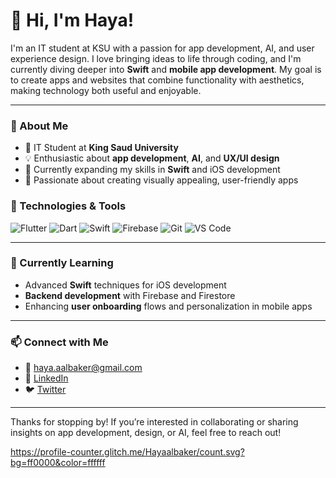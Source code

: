# 👋 Hi, I'm Haya!

I'm an IT student at KSU with a passion for app development, AI, and user experience design. I love bringing ideas to life through coding, and I'm currently diving deeper into **Swift** and **mobile app development**. My goal is to create apps and websites that combine functionality with aesthetics, making technology both useful and enjoyable.

---

### 🌟 About Me
- 💼 IT Student at **King Saud University**
- 💡 Enthusiastic about **app development**, **AI**, and **UX/UI design**
- 🌱 Currently expanding my skills in **Swift** and iOS development
- 🎨 Passionate about creating visually appealing, user-friendly apps

### 🔧 Technologies & Tools
![Flutter](https://img.shields.io/badge/Flutter-02569B?style=for-the-badge&logo=flutter&logoColor=white)
![Dart](https://img.shields.io/badge/Dart-0175C2?style=for-the-badge&logo=dart&logoColor=white)
![Swift](https://img.shields.io/badge/Swift-FA7343?style=for-the-badge&logo=swift&logoColor=white)
![Firebase](https://img.shields.io/badge/Firebase-FFCA28?style=for-the-badge&logo=firebase&logoColor=white)
![Git](https://img.shields.io/badge/Git-F05032?style=for-the-badge&logo=git&logoColor=white)
![VS Code](https://img.shields.io/badge/VS%20Code-007ACC?style=for-the-badge&logo=visual-studio-code&logoColor=white)

---

### 🌱 Currently Learning
- Advanced **Swift** techniques for iOS development
- **Backend development** with Firebase and Firestore
- Enhancing **user onboarding** flows and personalization in mobile apps

---

### 📫 Connect with Me
- 📧 haya.aalbaker@gmail.com
- 💼 [LinkedIn](https://linkedin.com/in/hayaalbaker)
- 🐦 [Twitter](https://twitter.com/hayaalbaker)

---

Thanks for stopping by! If you’re interested in collaborating or sharing insights on app development, design, or AI, feel free to reach out!

https://profile-counter.glitch.me/Hayaalbaker/count.svg?bg=ff0000&color=ffffff

<!--
**Hayaalbaker/Hayaalbaker** is a ✨ _special_ ✨ repository because its `README.md` (this file) appears on your GitHub profile.

Here are some ideas to get you started:

- 🔭 I’m currently working on ...
- 🌱 I’m currently learning ...
- 👯 I’m looking to collaborate on ...
- 🤔 I’m looking for help with ...
- 💬 Ask me about ...
- 📫 How to reach me: ...
- 😄 Pronouns: ...
- ⚡ Fun fact: ...
-->

